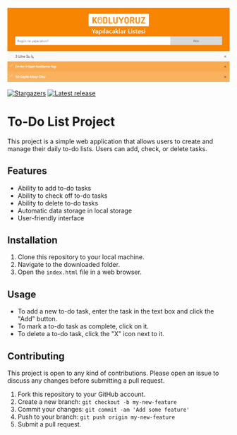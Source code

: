 ![todo](todo.png)

[![Stargazers](https://img.shields.io/github/stars/Asroyx/javascript-to-do-list.svg?style=social)](https://github.com/Asroyx/javascript-to-do-list)
[![Latest release](https://img.shields.io/github/v/release/Asroyx/javascript-to-do-list)](https://github.com/Asroyx/javascript-to-do-list/releases/latest)

# To-Do List Project

This project is a simple web application that allows users to create and manage their daily to-do lists. Users can add, check, or delete tasks.

## Features

- Ability to add to-do tasks
- Ability to check off to-do tasks
- Ability to delete to-do tasks
- Automatic data storage in local storage
- User-friendly interface

## Installation

1. Clone this repository to your local machine.
2. Navigate to the downloaded folder.
3. Open the `index.html` file in a web browser.

## Usage

- To add a new to-do task, enter the task in the text box and click the "Add" button.
- To mark a to-do task as complete, click on it.
- To delete a to-do task, click the "X" icon next to it.

## Contributing

This project is open to any kind of contributions. Please open an issue to discuss any changes before submitting a pull request.

1. Fork this repository to your GitHub account.
2. Create a new branch: `git checkout -b my-new-feature`
3. Commit your changes: `git commit -am 'Add some feature'`
4. Push to your branch: `git push origin my-new-feature`
5. Submit a pull request.
